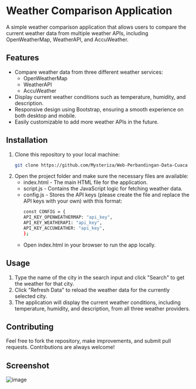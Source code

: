 # Weather Comparison Application

A simple weather comparison application that allows users to compare the current weather data from multiple weather APIs, including OpenWeatherMap, WeatherAPI, and AccuWeather.

## Features

- Compare weather data from three different weather services:
  - OpenWeatherMap
  - WeatherAPI
  - AccuWeather
- Display current weather conditions such as temperature, humidity, and description.
- Responsive design using Bootstrap, ensuring a smooth experience on both desktop and mobile.
- Easily customizable to add more weather APIs in the future.

## Installation

1. Clone this repository to your local machine:
   ```bash
   git clone https://github.com/Mysteriza/Web-Perbandingan-Data-Cuaca
2. Open the project folder and make sure the necessary files are available:
   - index.html - The main HTML file for the application.
   - script.js - Contains the JavaScript logic for fetching weather data.
   - config.js - Stores the API keys (please create the file and replace the API keys with your own) with this format:
     ```bash
     const CONFIG = {
     API_KEY_OPENWEATHERMAP: "api_key",
     API_KEY_WEATHERAPI: "api_key",
     API_KEY_ACCUWEATHER: "api_key",
     };
   - Open index.html in your browser to run the app locally.

## Usage
1. Type the name of the city in the search input and click "Search" to get the weather for that city.
2. Click "Refresh Data" to reload the weather data for the currently selected city.
3. The application will display the current weather conditions, including temperature, humidity, and description, from all three weather providers.

## Contributing
Feel free to fork the repository, make improvements, and submit pull requests. Contributions are always welcome!

## Screenshot
![image](https://github.com/user-attachments/assets/f88556f6-020c-48d8-9886-a774cc1dd6f5)

